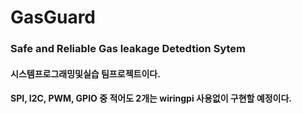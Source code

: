 # GasGuard
### Safe and Reliable Gas leakage Detedtion Sytem
#### 시스템프로그래밍및실습 팀프로젝트이다.
#### SPI, I2C, PWM, GPIO 중 적어도 2개는 wiringpi 사용없이 구현할 예정이다.

